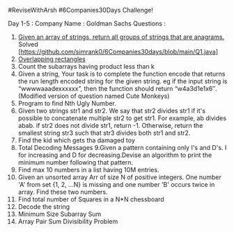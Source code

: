 #ReviseWithArsh #6Companies30Days Challenge!

Day 1-5 :
Company Name : Goldman Sachs
Questions :

1. [Given an array of strings, return all groups of strings that are anagrams.](https://practice.geeksforgeeks.org/problems/print-anagrams-together/1/) 
Solved [https://github.com/simrank0/6Companies30days/blob/main/Q1.java]
2. [Overlapping rectangles](https://practice.geeksforgeeks.org/problems/overlapping-rectangles1924/1/)
3. Count the subarrays having product less than k
4. Given a string, Your task is to  complete the function encode that returns the run length encoded string for the given string. eg if the input string is “wwwwaaadexxxxxx”, then the function should return “w4a3d1e1x6″.(Modified version of question named Cute Monkeys)
5. Program to find Nth Ugly Number.
6. Given two strings str1 and str2. We say that str2 divides str1 if it's possible to concatenate multiple str2 to get str1. For example, ab divides abab. if str2 does not divide str1, return -1. Otherwise, return the smallest string str3 such that str3 divides both str1 and str2.
7. Find the kid which gets tha damaged toy
8. Total Decoding Messages
9.Given a pattern containing only I's and D's. I for increasing and D for decreasing.Devise an algorithm to print the minimum number following that pattern.
10. Find max 10 numbers in a list having 10M entries.
11. Given an unsorted array Arr of size N of positive integers. One number 'A' from set {1, 2, …N} is missing and one number 'B' occurs twice in array. Find these two numbers.
12. Find total number of Squares in a N*N chessboard
13. Decode the string
14. Minimum Size Subarray Sum
15. Array Pair Sum Divisibility Problem

